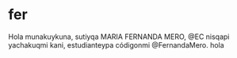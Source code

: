 # fer
Hola munakuykuna, sutiyqa MARIA FERNANDA MERO, @EC nisqapi yachakuqmi kani, estudianteypa códigonmi @FernandaMero. hola
